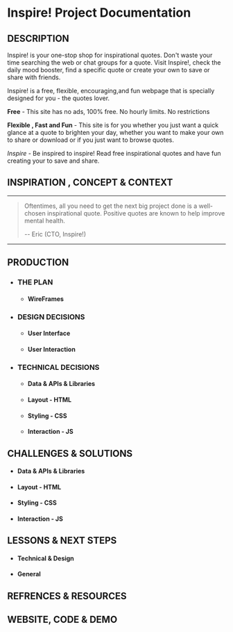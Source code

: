 #  Inspire! Project Documentation 

## DESCRIPTION

Inspire! is your one-stop shop for inspirational quotes. Don't waste your time searching the web or chat groups for a quote. Visit Inspire!, check the daily mood booster, find a specific quote or create your own to save or share with friends. 

Inspire! is a free, flexible, encouraging,and fun  webpage that is specially designed for you - the quotes lover. 

**Free** - This site has no ads, 100% free. No hourly limits. No restrictions

**Flexible , Fast and Fun** - This site is for you whether you just want a quick glance at a quote to brighten your day, whether you want to make your own to share or download or if you just want to browse quotes. 

*Inspire* -  Be inspired to inspire! Read free inspirational quotes and have fun creating your  to save and share. 

## INSPIRATION , CONCEPT & CONTEXT

---

>  Oftentimes, all you need to get the next big project done is a well-chosen      inspirational quote. 
> Positive quotes are known to help improve mental health. 
>
> -- Eric (CTO, Inspire!)

---

## PRODUCTION
   * ### THE PLAN

       * #### WireFrames

   * ### DESIGN DECISIONS

       * #### User Interface
       * #### User Interaction

   * ### TECHNICAL DECISIONS
       * #### Data & APIs & Libraries
       * #### Layout - HTML
       * #### Styling - CSS
       * #### Interaction - JS

## CHALLENGES & SOLUTIONS
   * #### Data & APIs & Libraries
   * #### Layout - HTML
   * #### Styling - CSS
   * #### Interaction - JS

## LESSONS & NEXT STEPS
  * #### Technical & Design
  * #### General

## REFRENCES & RESOURCES

## WEBSITE, CODE & DEMO

